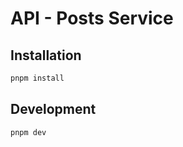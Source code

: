 # API - Posts Service

## Installation

```bash
pnpm install
```

## Development

```bash
pnpm dev
```
